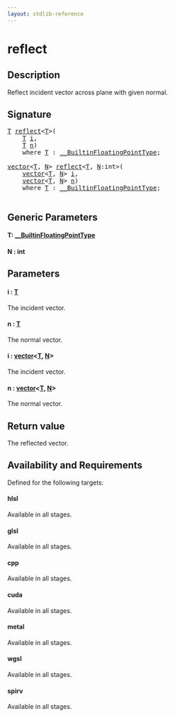 ```yaml
---
layout: stdlib-reference
---
```


# reflect

## Description

Reflect incident vector across plane with given normal.



## Signature 

<pre>
<a href="reflect.html#typeparam-T" class="code_type">T</a> <a href="reflect.html">reflect</a>&lt;<a href="reflect.html#typeparam-T" class="code_type">T</a>&gt;(
    <a href="reflect.html#typeparam-T" class="code_type">T</a> <a href="reflect.html#decl-i" class="code_param">i</a>,
    <a href="reflect.html#typeparam-T" class="code_type">T</a> <a href="reflect.html#decl-n" class="code_param">n</a>)
    <span class='code_keyword'>where</span> <a href="reflect.html#typeparam-T" class="code_type">T</a> : <a href="index.html" class="code_type">__BuiltinFloatingPointType</a>;

<a href="index.html" class="code_type">vector</a>&lt;<a href="reflect.html#typeparam-T" class="code_type">T</a>, <a href="reflect.html#decl-N" class="code_var">N</a>&gt; <a href="reflect.html">reflect</a>&lt;<a href="reflect.html#typeparam-T" class="code_type">T</a>, <a href="reflect.html#decl-N" class="code_var">N</a>:<span class="code_keyword">int</span>&gt;(
    <a href="index.html" class="code_type">vector</a>&lt;<a href="reflect.html#typeparam-T" class="code_type">T</a>, <a href="reflect.html#decl-N" class="code_var">N</a>&gt; <a href="reflect.html#decl-i" class="code_param">i</a>,
    <a href="index.html" class="code_type">vector</a>&lt;<a href="reflect.html#typeparam-T" class="code_type">T</a>, <a href="reflect.html#decl-N" class="code_var">N</a>&gt; <a href="reflect.html#decl-n" class="code_param">n</a>)
    <span class='code_keyword'>where</span> <a href="reflect.html#typeparam-T" class="code_type">T</a> : <a href="index.html" class="code_type">__BuiltinFloatingPointType</a>;

</pre>

## Generic Parameters

####  <a id="typeparam-T"></a>T: [\_\_BuiltinFloatingPointType](../interfaces/0_builtinfloatingpointtype-029hm/index)
####  <a id="decl-N"></a>N  : int

## Parameters

####  <a id="decl-i"></a>i  : [T](reflect#typeparam-T)
The incident vector.

####  <a id="decl-n"></a>n  : [T](reflect#typeparam-T)
The normal vector.

####  <a id="decl-i"></a>i  : [vector](../types/vector/index)\<[T](../types/vector/index#typeparam-T), [N](../types/vector/index#decl-N)\>
The incident vector.

####  <a id="decl-n"></a>n  : [vector](../types/vector/index)\<[T](../types/vector/index#typeparam-T), [N](../types/vector/index#decl-N)\>
The normal vector.


## Return value
The reflected vector.


## Availability and Requirements

Defined for the following targets:

#### hlsl
Available in all stages.

#### glsl
Available in all stages.

#### cpp
Available in all stages.

#### cuda
Available in all stages.

#### metal
Available in all stages.

#### wgsl
Available in all stages.

#### spirv
Available in all stages.



